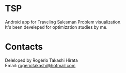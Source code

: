 # TSP

Android app for Traveling Salesman Problem visualization.  
It's been develeped for optimization studies by me.  

# Contacts  
Deleloped by Rogério Takashi Hirata  
Email: rogeriotakashi@hotmail.com  
